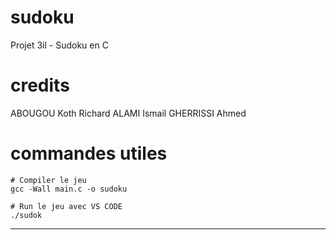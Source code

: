 # sudoku
Projet 3il - Sudoku en C

# credits

ABOUGOU Koth Richard
ALAMI Ismail
GHERRISSI Ahmed

# commandes utiles

```shell
# Compiler le jeu
gcc -Wall main.c -o sudoku

# Run le jeu avec VS CODE
./sudok
```
___
